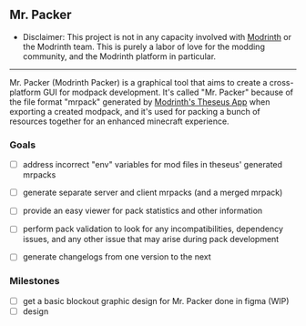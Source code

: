 
## Mr. Packer

* Disclaimer: This project is not in any capacity involved with
[Modrinth](https://modrinth.com/) or the Modrinth team. This is
purely a labor of love for the modding community, and the Modrinth
platform in particular.

<hr />

<!-- TODO: "The_Minecraft_Bee_is_Trans.png" -->

Mr. Packer (Modrinth Packer) is a graphical tool that aims to create a
cross-platform GUI for modpack development. It's called "Mr. Packer" because
of the file format "mrpack" generated by
[Modrinth's Theseus App](https://github.com/modrinth/code/blob/main/apps/app/README.md)
when exporting a created modpack, and it's used for packing a bunch of
resources together for an enhanced minecraft experience.

### Goals

- [ ] address incorrect "env" variables for mod files in theseus' generated mrpacks
- [ ] generate separate server and client mrpacks (and a merged mrpack)
- [ ] provide an easy viewer for pack statistics and other information
- [ ] perform pack validation to look for any incompatibilities, dependency issues,
      and any other issue that may arise during pack development
- [ ] generate changelogs from one version to the next


### Milestones

- [ ] get a basic blockout graphic design for Mr. Packer done in figma (WIP)
- [ ] design
